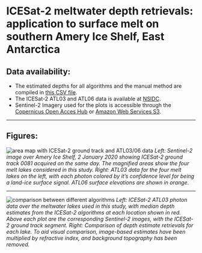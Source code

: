 # ICESat-2 meltwater depth retrievals: application to surface melt on southern Amery Ice Shelf, East Antarctica

## Data availability:
- The estimated depths for all algorithms and the manual method are compiled in [this CSV file](https://raw.githubusercontent.com/fliphilipp/ameryMeltLakesICESat2/master/data/allCompiledDepthData.csv). 
- The ICESat-2 ATL03 and ATL06 data is available at [NSIDC](https://nsidc.org/data/icesat-2/data-sets).
- Sentinel-2 Imagery used for the plots is accessible through the [Copernicus Open Acces Hub](https://scihub.copernicus.eu/) or [Amazon Web Services S3](https://registry.opendata.aws/sentinel-2/). 

---

## Figures:
![area map with ICESat-2 ground track and ATL03/06 data](https://github.com/fliphilipp/ameryMeltLakesICESat2/blob/master/figs/Fig1_amery_melt_map_photons.png)
*Left: Sentinel-2 image over Amery Ice Shelf, 2 January 2020 showing ICESat-2 ground track 0081 acquired on the same day. The magnified areas show the four melt lakes considered in this study. Right: ATL03 data for the four melt lakes on the left, with each photon colored by it’s confidence level for being a land-ice surface signal. ATL06 surface elevations are shown in orange.*

---

![comparison between different algorithms](https://github.com/fliphilipp/ameryMeltLakesICESat2/blob/master/figs/Fig2_amery_melt_comparison.png)
*Left: ICESat-2 ATL03 photon data over the meltwater lakes used in this study, with median depth estimates from the ICESat-2 algorithms at each location shown in red. Above each plot are the corresponding Sentinel-2 images, with the ICESat-2 ground track segment. Right: Comparison of depth estimate retrievals for each lake. To aid visual comparison, image-based estimates have been multiplied by refractive index, and background topography has been removed.*
